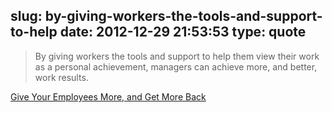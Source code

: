 slug: by-giving-workers-the-tools-and-support-to-help
date: 2012-12-29 21:53:53
type: quote
---

> By giving workers the tools and support to help them view their work as a personal achievement, managers can achieve more, and better, work results.

[Give Your Employees More, and Get More Back](http://www.mindflash.com/blog/2012/01/give-your-employees-more-and-get-more-back/)
